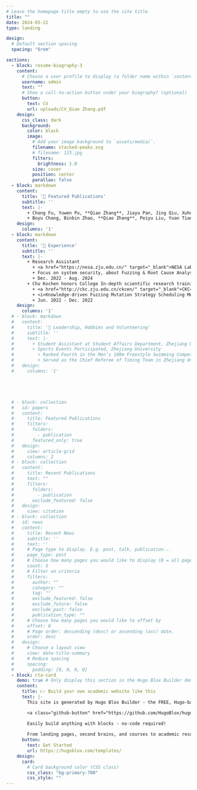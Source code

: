 ```yaml
---
# Leave the homepage title empty to use the site title
title: ""
date: 2024-05-22
type: landing

design:
  # Default section spacing
  spacing: "6rem"

sections:
  - block: resume-biography-3
    content:
      # Choose a user profile to display (a folder name within `content/authors/`)
      username: admin
      text: ""
      # Show a call-to-action button under your biography? (optional)
      button:
        text: CV
        url: uploads/CV_Qiao Zhang.pdf
    design:
      css_class: dark
      background:
        color: black
        image:
          # Add your image background to `assets/media/`.
          filename: stacked-peaks.svg
          # filename: 123.jpg
          filters:
            brightness: 1.0
          size: cover
          position: center
          parallax: false
  - block: markdown
    content:
      title: '📑 Featured Publications'
      subtitle: ''
      text: |-
        + Chong Fu, Yuwen Pu, **Qiao Zhang**, Jiayu Pan, Jing Qiu, Xuhong Zhang, Yiming Wu, and Shouling Ji, SecretKeeper: Robust Vertical Federated Learning Against Label Inference Attacks, NSE 2023.
        + Boyu Chang, Binbin Zhao, **Qiao Zhang**, Peiyu Liu, Yuan Tian, Raheem Beyah and Shouling Ji, FirmRCA: Towards Post-Fuzzing Analysis on ARM Embedded Firmware with Efficient Event-based Fault Localization.
    design:
      columns: '1'
  - block: markdown
    content:
      title: '🔰 Experience'
      subtitle: ''
      text: |-
        + Research Assistant
          + <a href="https://nesa.zju.edu.cn/" target="_blank">NESA Lab</a>
          + Focus on system security, about Fuzzing & Root Cause Analysis
          + Dec. 2022 - Aug. 2024
        + Chu Kochen honors College In-depth scientific research training project
          + <a href="http://ckc.zju.edu.cn/ckcen/" target="_blank">CKC</a> & <a href="https://nesa.zju.edu.cn/" target="_blank">NESA Lab</a>
          + <i>Knowledge-driven Fuzzing Mutation Strategy Scheduling Method</i>
          + Jun. 2022 - Dec. 2022
    design:
      columns: '1'
  # - block: markdown
  #   content:
  #     title: '🧩 Leadership, Hobbies and Volunteering'
  #     subtitle: ''
  #     text: |-
  #       + Student Assistant at Student Affairs Department, Zhejiang University Mar. 2021 - Mar. 2023.
  #       + Sports Events Participated, Zhejiang University
  #         + Ranked Fourth in the Men’s 100m Freestyle Swimming Competition, Zhejiang University. Jun. 2022
  #         + Served as the Chief Referee of Timing Team in Zhejiang University Track and Field Games. Sept. 2022
  #   design:
  #     columns: '1'





  # - block: collection
  #   id: papers
  #   content:
  #     title: Featured Publications
  #     filters:
  #       folders:
  #         - publication
  #       featured_only: true
  #   design:
  #     view: article-grid
  #     columns: 2
  # - block: collection
  #   content:
  #     title: Recent Publications
  #     text: ""
  #     filters:
  #       folders:
  #         - publication
  #       exclude_featured: false
  #   design:
  #     view: citation
  # - block: collection
  #   id: news
  #   content:
  #     title: Recent News
  #     subtitle: ''
  #     text: ''
  #     # Page type to display. E.g. post, talk, publication...
  #     page_type: post
  #     # Choose how many pages you would like to display (0 = all pages)
  #     count: 5
  #     # Filter on criteria
  #     filters:
  #       author: ""
  #       category: ""
  #       tag: ""
  #       exclude_featured: false
  #       exclude_future: false
  #       exclude_past: false
  #       publication_type: ""
  #     # Choose how many pages you would like to offset by
  #     offset: 0
  #     # Page order: descending (desc) or ascending (asc) date.
  #     order: desc
  #   design:
  #     # Choose a layout view
  #     view: date-title-summary
  #     # Reduce spacing
  #     spacing:
  #       padding: [0, 0, 0, 0]
  - block: cta-card
    demo: true # Only display this section in the Hugo Blox Builder demo site
    content:
      title: 👉 Build your own academic website like this
      text: |-
        This site is generated by Hugo Blox Builder - the FREE, Hugo-based open source website builder trusted by 250,000+ academics like you.

        <a class="github-button" href="https://github.com/HugoBlox/hugo-blox-builder" data-color-scheme="no-preference: light; light: light; dark: dark;" data-icon="octicon-star" data-size="large" data-show-count="true" aria-label="Star HugoBlox/hugo-blox-builder on GitHub">Star</a>

        Easily build anything with blocks - no-code required!
        
        From landing pages, second brains, and courses to academic resumés, conferences, and tech blogs.
      button:
        text: Get Started
        url: https://hugoblox.com/templates/
    design:
      card:
        # Card background color (CSS class)
        css_class: "bg-primary-700"
        css_style: ""
---
```

